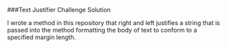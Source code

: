 ###Text Justifier Challenge Solution

I wrote a method in this repository that right and left justifies a string that is passed into the method formatting the body of text to conform to a specified margin length.
